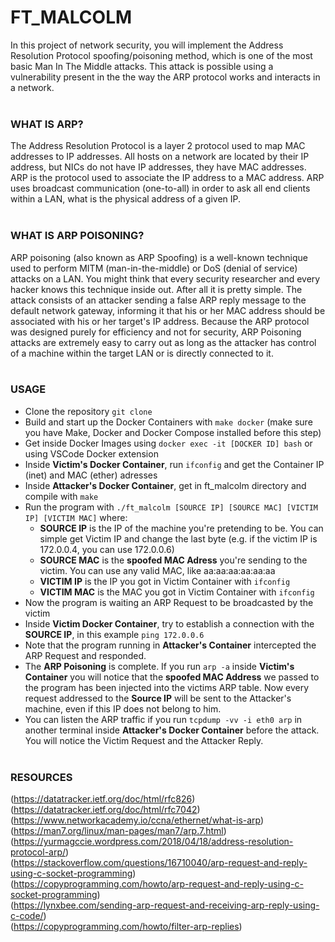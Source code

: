 # FT_MALCOLM

In this project of network security, you will implement the Address Resolution Protocol spoofing/poisoning method, which is one of the most basic Man In The Middle attacks. This attack is possible using a vulnerability present in the the way the ARP protocol works and interacts in a network.
<br/><br/>

### WHAT IS ARP?

The Address Resolution Protocol is a layer 2 protocol used to map MAC addresses to IP addresses. All hosts on a network are located by their IP address, but NICs do not have IP addresses, they have MAC addresses. ARP is the protocol used to associate the IP address to a MAC address. ARP uses broadcast communication (one-to-all) in order to ask all end clients within a LAN, what is the physical address of a given IP. 
<br/><br/>

### WHAT IS ARP POISONING?

ARP poisoning (also known as ARP Spoofing) is a well-known technique used to perform MITM (man-in-the-middle) or DoS (denial of service) attacks on a LAN. You might think that every security researcher and every hacker knows this technique inside out. After all it is pretty simple. The attack consists of an attacker sending a false ARP reply message to the default network gateway, informing it that his or her MAC address should be associated with his or her target's IP address. Because the ARP protocol was designed purely for efficiency and not for security, ARP Poisoning attacks are extremely easy to carry out as long as the attacker has control of a machine within the target LAN or is directly connected to it.
<br/><br/>

### USAGE

- Clone the repository `git clone`
- Build and start up the Docker Containers with `make docker` (make sure you have Make, Docker and Docker Compose installed before this step)
- Get inside Docker Images using `docker exec -it [DOCKER ID] bash` or using VSCode Docker extension
- Inside **Victim's Docker Container**, run `ifconfig` and get the Container IP (inet) and MAC (ether) adresses
- Inside **Attacker's Docker Container**, get in ft_malcolm directory and compile with `make`
- Run the program with `./ft_malcolm [SOURCE IP] [SOURCE MAC] [VICTIM IP] [VICTIM MAC]` where:
  - **SOURCE IP** is the IP of the machine you're pretending to be. You can simple get Victim IP and change the last byte (e.g. if the victim IP is 172.0.0.4, you can use 172.0.0.6)
  - **SOURCE MAC** is the **spoofed MAC Adress** you're sending to the victim. You can use any valid MAC, like aa:aa:aa:aa:aa:aa
  - **VICTIM IP** is the IP you got in Victim Container with `ifconfig`
  - **VICTIM MAC** is the MAC you got in Victim Container with `ifconfig`
- Now the program is waiting an ARP Request to be broadcasted by the victim
- Inside **Victim Docker Container**, try to establish a connection with the **SOURCE IP**, in this example `ping 172.0.0.6`
- Note that the program running in **Attacker's Container** intercepted the ARP Request and responded.
- The **ARP Poisoning** is complete. If you run `arp -a` inside **Victim's Container** you will notice that the **spoofed MAC Address** we passed to the program has been injected into the victims ARP table. Now every request addressed to the **Source IP** will be sent to the Attacker's machine, even if this IP does not belong to him.
- You can listen the ARP traffic if you run `tcpdump -vv -i eth0 arp` in another terminal inside **Attacker's Docker Container** before the attack. You will notice the Victim Request and the Attacker Reply.
<br/><br/>

### RESOURCES

(https://datatracker.ietf.org/doc/html/rfc826)<br/>
(https://datatracker.ietf.org/doc/html/rfc7042)<br/>
(https://www.networkacademy.io/ccna/ethernet/what-is-arp)<br/>
(https://man7.org/linux/man-pages/man7/arp.7.html)<br/>
(https://yurmagccie.wordpress.com/2018/04/18/address-resolution-protocol-arp/)<br/>
(https://stackoverflow.com/questions/16710040/arp-request-and-reply-using-c-socket-programming)<br/>
(https://copyprogramming.com/howto/arp-request-and-reply-using-c-socket-programming)<br/>
(https://lynxbee.com/sending-arp-request-and-receiving-arp-reply-using-c-code/)<br/>
(https://copyprogramming.com/howto/filter-arp-replies)
